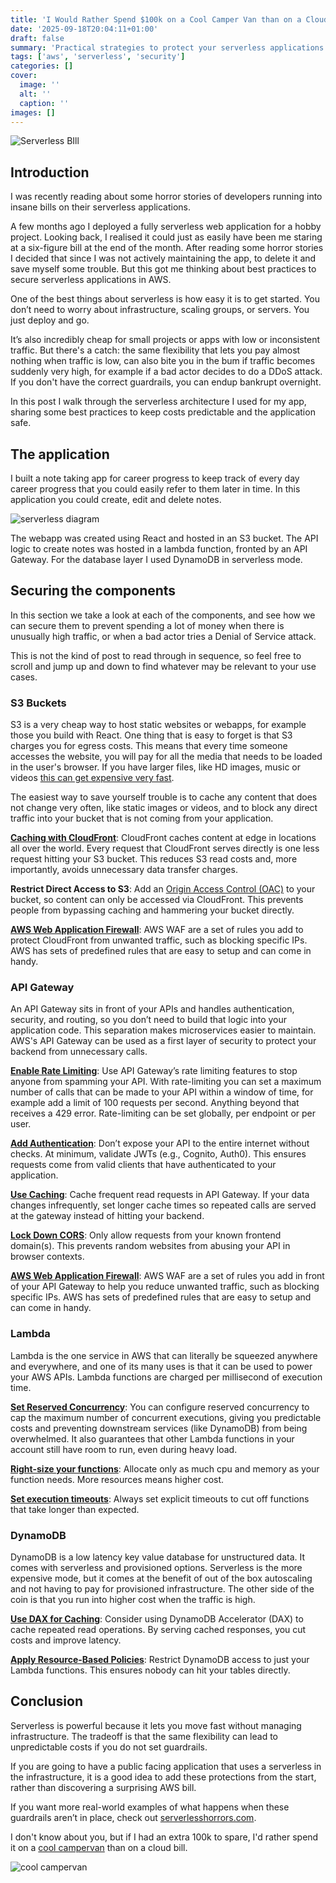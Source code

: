 ```yaml
---
title: 'I Would Rather Spend $100k on a Cool Camper Van than on a Cloud Bill'
date: '2025-09-18T20:04:11+01:00'
draft: false 
summary: 'Practical strategies to protect your serverless applications from runaway AWS bills, including caching, rate limiting, WAF rules, and DynamoDB safeguards.'
tags: ['aws', 'serverless', 'security']
categories: []
cover:
  image: ''
  alt: ''
  caption: ''
images: []
---
```


![Serverless BIll](./burned_by_cloud.png)

## Introduction

I was recently reading about some horror stories of developers running into insane bills on their serverless applications.

A few months ago I deployed a fully serverless web application for a hobby project. Looking back, I realised it could just as easily have been me staring at a six-figure bill at the end of the month. After reading some horror stories I decided that since I was not actively maintaining the app, to delete it and save myself some trouble. But this got me thinking about best practices to secure serverless applications in AWS.

One of the best things about serverless is how easy it is to get started. You don’t need to worry about infrastructure, scaling groups, or servers. You just deploy and go.

It’s also incredibly cheap for small projects or apps with low or inconsistent traffic. But there's a catch: the same flexibility that lets you pay almost nothing when traffic is low, can also bite you in the bum if traffic becomes suddenly very high, for example if a bad actor decides to do a DDoS attack. If you don't have the correct guardrails, you can endup bankrupt overnight.

In this post I walk through the serverless architecture I used for my app, sharing some best practices to keep costs predictable and the application safe.

## The application

I built a note taking app for career progress to keep track of every day career progress that you could easily refer to them later in time. In this application you could create, edit and delete notes. 

![serverless diagram](./serverless_app_diagram.png)

The webapp was created using React and hosted in an S3 bucket. The API logic to create notes was hosted in a lambda function, fronted by an API Gateway. For the database layer I used DynamoDB in serverless mode.

## Securing the components

In this section we take a look at each of the components, and see how we can secure them to prevent spending a lot of money when there is unusually high traffic, or when a bad actor tries a Denial of Service attack.

This is not the kind of post to read through in sequence, so feel free to scroll and jump up and down to find whatever may be relevant to your use cases.

### S3 Buckets

S3 is a very cheap way to host static websites or webapps, for example those you build with React. One thing that is easy to forget is that S3 charges you for egress costs. This means that every time someone accesses the website, you will pay for all the media that needs to be loaded in the user's browser. If you have larger files, like HD images, music or videos [this can get expensive very fast](https://old.reddit.com/r/webdev/comments/1b14bty/netlify_just_sent_me_a_104k_bill_for_a_simple/).

The easiest way to save yourself trouble is to cache any content that does not change very often, like static images or videos, and to block any direct traffic into your bucket that is not coming from your application.

[**Caching with CloudFront**](https://docs.aws.amazon.com/AmazonCloudFront/latest/DeveloperGuide/getting-started-secure-static-website-cloudformation-template.html): CloudFront caches content at edge in locations all over the world. Every request that CloudFront serves directly is one less request hitting your S3 bucket. This reduces S3 read costs and, more importantly, avoids unnecessary data transfer charges.

**Restrict Direct Access to S3**: Add an [Origin Access Control (OAC)](https://aws.amazon.com/blogs/networking-and-content-delivery/amazon-cloudfront-introduces-origin-access-control-oac/) to your bucket, so content can only be accessed via CloudFront. This prevents people from bypassing caching and hammering your bucket directly.


[**AWS Web Application Firewall**](https://docs.aws.amazon.com/AmazonCloudFront/latest/DeveloperGuide/distribution-web-awswaf.html): AWS WAF are a set of rules you add to protect CloudFront from unwanted traffic, such as blocking specific IPs. AWS has sets of predefined rules that are easy to setup and can come in handy.

### API Gateway

An API Gateway sits in front of your APIs and handles authentication, security, and routing, so you don’t need to build that logic into your application code. This separation makes microservices easier to maintain. AWS's API Gateway can be used as a first layer of security to protect your backend from unnecessary calls.

[**Enable Rate Limiting**](https://docs.aws.amazon.com/apigateway/latest/developerguide/api-gateway-request-throttling.html): Use API Gateway’s rate limiting features to stop anyone from spamming your API. With rate-limiting you can set a maximum number of calls that can be made to your API within a window of time, for example add a limit of 100 requests per second. Anything beyond that receives a 429 error. Rate-limiting can be set globally, per endpoint or per user.

[**Add Authentication**](https://docs.aws.amazon.com/apigateway/latest/developerguide/http-api-jwt-authorizer.html): Don’t expose your API to the entire internet without checks. At minimum, validate JWTs (e.g., Cognito, Auth0). This ensures requests come from valid clients that have authenticated to your application.

[**Use Caching**](https://docs.aws.amazon.com/apigateway/latest/developerguide/api-gateway-caching.html): Cache frequent read requests in API Gateway. If your data changes infrequently, set longer cache times so repeated calls are served at the gateway instead of hitting your backend.

[**Lock Down CORS**](https://docs.aws.amazon.com/apigateway/latest/developerguide/how-to-cors.html): Only allow requests from your known frontend domain(s). This prevents random websites from abusing your API in browser contexts.

[**AWS Web Application Firewall**](https://docs.aws.amazon.com/apigateway/latest/developerguide/apigateway-control-access-aws-waf.html): AWS WAF are a set of rules you add in front of your API Gateway to help you reduce unwanted traffic, such as blocking specific IPs. AWS has sets of predefined rules that are easy to setup and can come in handy.


### Lambda  

Lambda is the one service in AWS that can literally be squeezed anywhere and everywhere, and one of its many uses is that it can be used to power your AWS APIs. Lambda functions are charged per millisecond of execution time. 

[**Set Reserved Concurrency**](https://docs.aws.amazon.com/lambda/latest/dg/configuration-concurrency.html): You can configure reserved concurrency to cap the maximum number of concurrent executions, giving you predictable costs and preventing downstream services (like DynamoDB) from being overwhelmed. It also guarantees that other Lambda functions in your account still have room to run, even during heavy load.

[**Right-size your functions**](https://docs.aws.amazon.com/lambda/latest/operatorguide/computing-power.html): Allocate only as much cpu and memory as your function needs. More resources means higher cost.

[**Set execution timeouts**](https://docs.aws.amazon.com/lambda/latest/dg/configuration-timeout.html): Always set explicit timeouts to cut off functions that take longer than expected.  

### DynamoDB

DynamoDB is a low latency key value database for unstructured data. It comes with serverless and provisioned options. Serverless is the more expensive mode, but it comes at the benefit of out of the box autoscaling and not having to pay for provisioned infrastructure. The other side of the coin is that you run into higher cost when the traffic is high.

[**Use DAX for Caching**](https://docs.aws.amazon.com/amazondynamodb/latest/developerguide/DAX.html): Consider using DynamoDB Accelerator (DAX) to cache repeated read operations. By serving cached responses, you cut costs and improve latency.

[**Apply Resource-Based Policies**](https://docs.aws.amazon.com/amazondynamodb/latest/developerguide/access-control-resource-based.html): Restrict DynamoDB access to just your Lambda functions. This ensures nobody can hit your tables directly.

## Conclusion

Serverless is powerful because it lets you move fast without managing infrastructure. The tradeoff is that the same flexibility can lead to unpredictable costs if you do not set guardrails. 

If you are going to have a public facing application that uses a serverless in the infrastructure, it is a good idea to add these protections from the start, rather than discovering a surprising AWS bill.

If you want more real-world examples of what happens when these guardrails aren’t in place, check out [serverlesshorrors.com](https://serverlesshorrors.com/).

I don't know about you, but if I had an extra 100k to spare, I'd rather spend it on a [cool campervan](https://www.volkswagen-vans.co.uk/en/new-vehicles/california.html) than on a cloud bill.

![cool campervan](./cool_campervan.png)
